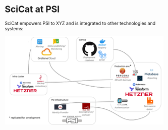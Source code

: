 # SciCat at PSI

SciCat empowers PSI to XYZ
and is integrated to other technologies and systems:

![SciCatATPSI](../../img/SciCatATPSI.png)